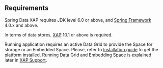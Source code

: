 ## <a name="requirements"/>Requirements

Spring Data XAP requires JDK level 6.0 or above, and [Spring Framework](http://projects.spring.io/spring-framework/) 4.0.x and above.

In terms of data stores, [XAP](http://www.gigaspaces.com/xap-download) 10.1 or above is required.

Running application requires an active Data Grid to provide the Space for storage or an Embedded Space. Please, refer to [Installation guide](http://docs.gigaspaces.com/xap101/installation.html) to get the platform installed. Running Data Grid and Embedding Space is explained later in [XAP Support](#support).
